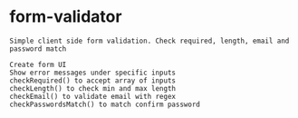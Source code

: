 # form-validator



    Simple client side form validation. Check required, length, email and password match
    
    Create form UI
    Show error messages under specific inputs
    checkRequired() to accept array of inputs
    checkLength() to check min and max length
    checkEmail() to validate email with regex
    checkPasswordsMatch() to match confirm password
